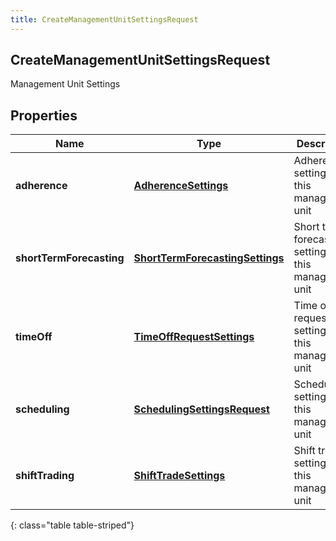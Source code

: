 ```yaml
---
title: CreateManagementUnitSettingsRequest
---
```

## CreateManagementUnitSettingsRequest
Management Unit Settings

## Properties

|Name | Type | Description | Notes|
|------------ | ------------- | ------------- | -------------|
| **adherence** | [**AdherenceSettings**](AdherenceSettings.html) | Adherence settings for this management unit | [optional] |
| **shortTermForecasting** | [**ShortTermForecastingSettings**](ShortTermForecastingSettings.html) | Short term forecasting settings for this management unit | [optional] |
| **timeOff** | [**TimeOffRequestSettings**](TimeOffRequestSettings.html) | Time off request settings for this management unit | [optional] |
| **scheduling** | [**SchedulingSettingsRequest**](SchedulingSettingsRequest.html) | Scheduling settings for this management unit | [optional] |
| **shiftTrading** | [**ShiftTradeSettings**](ShiftTradeSettings.html) | Shift trade settings for this management unit | [optional] |
{: class="table table-striped"}


